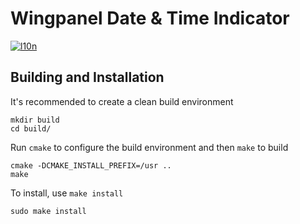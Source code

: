 # Wingpanel Date &amp; Time Indicator
[![l10n](https://l10n.elementary.io/widgets/wingpanel/wingpanel-indicator-datetime/svg-badge.svg)](https://l10n.elementary.io/projects/wingpanel/wingpanel-indicator-datetime)

## Building and Installation

It's recommended to create a clean build environment

    mkdir build
    cd build/
    
Run `cmake` to configure the build environment and then `make` to build

    cmake -DCMAKE_INSTALL_PREFIX=/usr ..
    make
    
To install, use `make install`

    sudo make install
